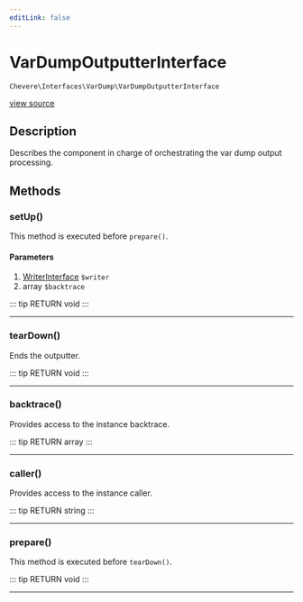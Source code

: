 ```yaml
---
editLink: false
---
```


# VarDumpOutputterInterface

`Chevere\Interfaces\VarDump\VarDumpOutputterInterface`

[view source](https://github.com/chevere/chevere/blob/master/src/Chevere/Interfaces/VarDump/VarDumpOutputterInterface.php)

## Description

Describes the component in charge of orchestrating the var dump output processing.

## Methods

### setUp()

This method is executed before `prepare()`.

#### Parameters

1. [WriterInterface](../Writer/WriterInterface.md) `$writer`
2. array `$backtrace`

::: tip RETURN
void
:::

---

### tearDown()

Ends the outputter.

::: tip RETURN
void
:::

---

### backtrace()

Provides access to the instance backtrace.

::: tip RETURN
array
:::

---

### caller()

Provides access to the instance caller.

::: tip RETURN
string
:::

---

### prepare()

This method is executed before `tearDown()`.

::: tip RETURN
void
:::

---

